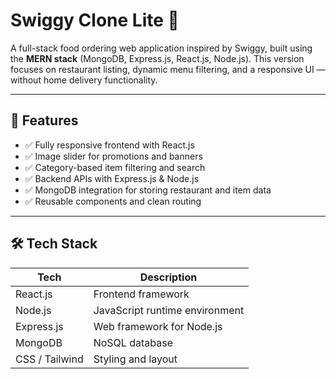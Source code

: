 # Swiggy Clone Lite 🍔
A full-stack food ordering web application inspired by Swiggy, built using the **MERN stack** (MongoDB, Express.js, React.js, Node.js). This version focuses on restaurant listing, dynamic menu filtering, and a responsive UI — without home delivery functionality.

---

## 🚀 Features

- ✅ Fully responsive frontend with React.js
- ✅ Image slider for promotions and banners
- ✅ Category-based item filtering and search
- ✅ Backend APIs with Express.js & Node.js
- ✅ MongoDB integration for storing restaurant and item data
- ✅ Reusable components and clean routing

---

## 🛠️ Tech Stack

| Tech          | Description                      |
|---------------|----------------------------------|
| React.js      | Frontend framework               |
| Node.js       | JavaScript runtime environment   |
| Express.js    | Web framework for Node.js        |
| MongoDB       | NoSQL database                   |
| CSS / Tailwind| Styling and layout               |





